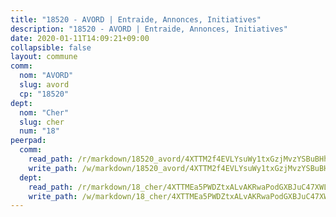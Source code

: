 ```yaml
---
title: "18520 - AVORD | Entraide, Annonces, Initiatives"
description: "18520 - AVORD | Entraide, Annonces, Initiatives"
date: 2020-01-11T14:09:21+09:00
collapsible: false
layout: commune
comm:
  nom: "AVORD"
  slug: avord
  cp: "18520"
dept:
  nom: "Cher"
  slug: cher
  num: "18"
peerpad:
  comm:
    read_path: /r/markdown/18520_avord/4XTTM2f4EVLYsuWy1txGzjMvzYSBuBHhdJCoCdUBLSzZbr84S
    write_path: /w/markdown/18520_avord/4XTTM2f4EVLYsuWy1txGzjMvzYSBuBHhdJCoCdUBLSzZbr84S-K3TgUbctKzeLZGQxgHKZdXZUnJC5LV8pSkE8VYQDbne1piQqVNtpKCsg6hx5ZwzofpXhCes24qsZSZiB2mnCRw4B9HrhyHASDF5W3Mh4Hg6oHwzMHzoBEBSN7WmYfEqBrDRiHAin
  dept:
    read_path: /r/markdown/18_cher/4XTTMEa5PWDZtxALvAKRwaPodGXBJuC47XWLMLZ5hCaMSik3w
    write_path: /w/markdown/18_cher/4XTTMEa5PWDZtxALvAKRwaPodGXBJuC47XWLMLZ5hCaMSik3w-K3TgTvT6tiupPRTeoV2zMggT6E77BmY6Zeeqwk1pvv6Bfo4GHKoyLD2hQDLMcNajnfixB5aDgngmFZba1jsFtXhXJhkZaMz5Fno5UjuUU6mkQFXv9cWu6FJLmGRziLMtgTSufDeD
---
```


